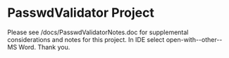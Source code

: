 # PasswdValidator Project

Please see /docs/PasswdValidatorNotes.doc for supplemental considerations and notes for this project. In IDE select open-with--other--MS Word. Thank you.
